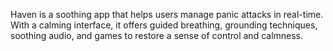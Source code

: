 Haven is a soothing app that helps users manage panic attacks in real-time. With a calming interface, it offers guided breathing, grounding techniques, soothing audio, and games to restore a sense of control and calmness.
